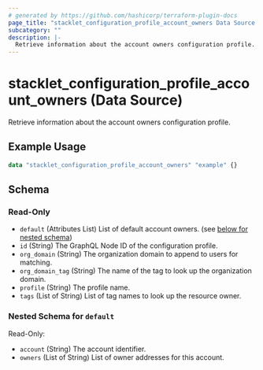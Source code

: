 ```yaml
---
# generated by https://github.com/hashicorp/terraform-plugin-docs
page_title: "stacklet_configuration_profile_account_owners Data Source - terraform-provider-stacklet"
subcategory: ""
description: |-
  Retrieve information about the account owners configuration profile.
---
```


# stacklet_configuration_profile_account_owners (Data Source)

Retrieve information about the account owners configuration profile.

## Example Usage

```terraform
data "stacklet_configuration_profile_account_owners" "example" {}
```

<!-- schema generated by tfplugindocs -->
## Schema

### Read-Only

- `default` (Attributes List) List of default account owners. (see [below for nested schema](#nestedatt--default))
- `id` (String) The GraphQL Node ID of the configuration profile.
- `org_domain` (String) The organization domain to append to users for matching.
- `org_domain_tag` (String) The name of the tag to look up the organization domain.
- `profile` (String) The profile name.
- `tags` (List of String) List of tag names to look up the resource owner.

<a id="nestedatt--default"></a>
### Nested Schema for `default`

Read-Only:

- `account` (String) The account identifier.
- `owners` (List of String) List of owner addresses for this account.
